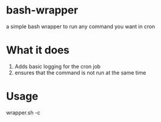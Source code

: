 bash-wrapper
============

a simple bash wrapper to run any command you want in cron

What it does
============

1. Adds basic logging for the cron job
1. ensures that the command is not run at the same time

Usage
=====

wrapper.sh -c <the command you wish to run and its flags>
